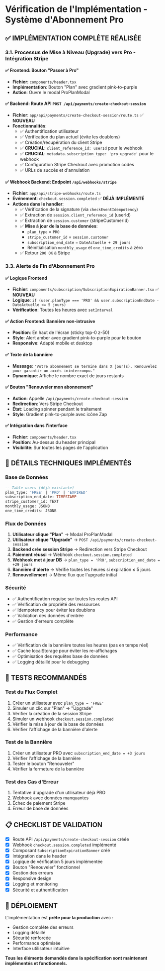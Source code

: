 # Vérification de l'Implémentation - Système d'Abonnement Pro

## ✅ IMPLÉMENTATION COMPLÈTE RÉALISÉE

### 3.1. Processus de Mise à Niveau (Upgrade) vers Pro - Intégration Stripe

#### ✅ Frontend: Bouton "Passer à Pro"
- **Fichier**: `components/header.tsx`
- **Implémentation**: Bouton "Plan" avec gradient pink-to-purple
- **Action**: Ouvre le modal ProPlanModal

#### ✅ Backend: Route API `POST /api/payments/create-checkout-session`
- **Fichier**: `app/api/payments/create-checkout-session/route.ts` ✅ **NOUVEAU**
- **Fonctionnalités**:
  - ✅ Authentification utilisateur
  - ✅ Vérification du plan actuel (évite les doublons)
  - ✅ Création/récupération du client Stripe
  - ✅ **CRUCIAL**: `client_reference_id: userId` pour le webhook
  - ✅ **CRUCIAL**: `metadata.subscription_type: 'pro_upgrade'` pour le webhook
  - ✅ Configuration Stripe Checkout avec promotion codes
  - ✅ URLs de succès et d'annulation

#### ✅ Webhook Backend: Endpoint `/api/webhooks/stripe`
- **Fichier**: `app/api/stripe-webhooks/route.ts`
- **Événement**: `checkout.session.completed` ✅ **DÉJÀ IMPLÉMENTÉ**
- **Actions dans le handler**:
  - ✅ Vérification de la signature (via `checkEventIdempotency`)
  - ✅ Extraction de `session.client_reference_id` (userId)
  - ✅ Extraction de `session.customer` (stripeCustomerId)
  - ✅ **Mise à jour de la base de données**:
    - `plan_type` = `PRO`
    - `stripe_customer_id` = `session.customer`
    - `subscription_end_date` = `DateActuelle + 29 jours`
    - Réinitialisation `monthly_usage` et `one_time_credits` à zéro
  - ✅ Retour `200 OK` à Stripe

### 3.3. Alerte de Fin d'Abonnement Pro

#### ✅ Logique Frontend
- **Fichier**: `components/subscription/SubscriptionExpirationBanner.tsx` ✅ **NOUVEAU**
- **Logique**: `if (user.planType === 'PRO' && user.subscriptionEndDate - DateActuelle <= 5 jours)`
- **Vérification**: Toutes les heures avec `setInterval`

#### ✅ Action Frontend: Bannière non-intrusive
- **Position**: En haut de l'écran (sticky top-0 z-50)
- **Style**: Alert amber avec gradient pink-to-purple pour le bouton
- **Responsive**: Adapté mobile et desktop

#### ✅ Texte de la bannière
- **Message**: `"Votre abonnement se termine dans X jour(s). Renouvelez pour garantir un accès ininterrompu."`
- **Dynamique**: Affiche le nombre exact de jours restants

#### ✅ Bouton "Renouveler mon abonnement"
- **Action**: Appelle `/api/payments/create-checkout-session`
- **Redirection**: Vers Stripe Checkout
- **État**: Loading spinner pendant le traitement
- **Style**: Gradient pink-to-purple avec icône Zap

#### ✅ Intégration dans l'interface
- **Fichier**: `components/header.tsx`
- **Position**: Au-dessus du header principal
- **Visibilité**: Sur toutes les pages de l'application

## 🔧 DÉTAILS TECHNIQUES IMPLÉMENTÉS

### Base de Données
```sql
-- Table users (déjà existante)
plan_type: 'FREE' | 'PRO' | 'EXPIRED'
subscription_end_date: TIMESTAMP
stripe_customer_id: TEXT
monthly_usage: JSONB
one_time_credits: JSONB
```

### Flux de Données
1. **Utilisateur clique "Plan"** → Modal ProPlanModal
2. **Utilisateur clique "Upgrade"** → `POST /api/payments/create-checkout-session`
3. **Backend crée session Stripe** → Redirection vers Stripe Checkout
4. **Paiement réussi** → Webhook `checkout.session.completed`
5. **Webhook met à jour DB** → `plan_type = 'PRO'`, `subscription_end_date = +29 jours`
6. **Bannière d'alerte** → Vérifie toutes les heures si expiration ≤ 5 jours
7. **Renouvellement** → Même flux que l'upgrade initial

### Sécurité
- ✅ Authentification requise sur toutes les routes API
- ✅ Vérification de propriété des ressources
- ✅ Idempotency pour éviter les doublons
- ✅ Validation des données d'entrée
- ✅ Gestion d'erreurs complète

### Performance
- ✅ Vérification de la bannière toutes les heures (pas en temps réel)
- ✅ Cache localStorage pour éviter les re-affichages
- ✅ Optimisation des requêtes base de données
- ✅ Logging détaillé pour le debugging

## 🧪 TESTS RECOMMANDÉS

### Test du Flux Complet
1. Créer un utilisateur avec `plan_type = 'FREE'`
2. Simuler un clic sur "Plan" → "Upgrade"
3. Vérifier la création de la session Stripe
4. Simuler un webhook `checkout.session.completed`
5. Vérifier la mise à jour de la base de données
6. Vérifier l'affichage de la bannière d'alerte

### Test de la Bannière
1. Créer un utilisateur PRO avec `subscription_end_date = +3 jours`
2. Vérifier l'affichage de la bannière
3. Tester le bouton "Renouveler"
4. Vérifier la fermeture de la bannière

### Test des Cas d'Erreur
1. Tentative d'upgrade d'un utilisateur déjà PRO
2. Webhook avec données manquantes
3. Échec de paiement Stripe
4. Erreur de base de données

## 📋 CHECKLIST DE VALIDATION

- [x] Route API `/api/payments/create-checkout-session` créée
- [x] Webhook `checkout.session.completed` implémenté
- [x] Composant `SubscriptionExpirationBanner` créé
- [x] Intégration dans le header
- [x] Logique de vérification 5 jours implémentée
- [x] Bouton "Renouveler" fonctionnel
- [x] Gestion des erreurs
- [x] Responsive design
- [x] Logging et monitoring
- [x] Sécurité et authentification

## 🚀 DÉPLOIEMENT

L'implémentation est **prête pour la production** avec :
- Gestion complète des erreurs
- Logging détaillé
- Sécurité renforcée
- Performance optimisée
- Interface utilisateur intuitive

**Tous les éléments demandés dans la spécification sont maintenant implémentés et fonctionnels.** 